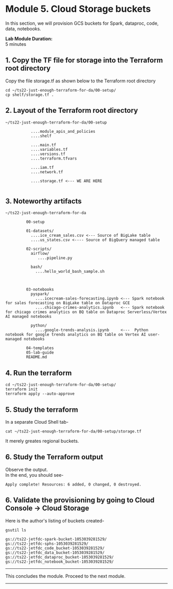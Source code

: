 # Module 5. Cloud Storage buckets
 
In this section, we will provision GCS buckets for Spark, dataproc, code, data, notebooks. <br>

**Lab Module Duration:** <br>
5 minutes 


## 1. Copy the TF file for storage into the Terraform root directory
Copy the file storage.tf as shown below to the Terraform root directory<br>
```
cd ~/ts22-just-enough-terraform-for-da/00-setup/
cp shelf/storage.tf .
```

## 2. Layout of the Terraform root directory
```
~/ts22-just-enough-terraform-for-da/00-setup

           ....module_apis_and_policies
           ....shelf

           ....main.tf
           ....variables.tf
           ....versions.tf
           ....terraform.tfvars 
           
           ....iam.tf
           ....network.tf
                
           ....storage.tf <--- WE ARE HERE
           
```

## 3. Noteworthy artifacts

```
~/ts22-just-enough-terraform-for-da

         00-setup

         01-datasets/
           ....ice_cream_sales.csv <--- Source of BigLake table
           ....us_states.csv <---- Source of BigQuery managed table
           
         02-scripts/
           airflow/
              ....pipeline.py
                           
           bash/
             ....hello_world_bash_sample.sh
             
           
         
         03-notebooks
           pyspark/
             ....icecream-sales-forecasting.ipynb <--- Spark notebook for sales forecasting on BigLake table on Dataproc GCE
             ....chicago-crimes-analytics.ipynb   <--- Spark notebook for chicago crimes analytics on BQ table on Dataproc Serverless/Vertex AI managed notebooks
               
           python/
             ....google-trends-analysis.ipynb     <---  Python notebook for google trends analytics on BQ table on Vertex AI user-managed notebooks
             
         04-templates
         05-lab-guide
         README.md
```


## 4. Run the terraform
```
cd ~/ts22-just-enough-terraform-for-da/00-setup/
terraform init
terraform apply --auto-approve
```
 
## 5. Study the terraform
In a separate Cloud Shell tab-
```
cat ~/ts22-just-enough-terraform-for-da/00-setup/storage.tf
```
It merely greates regional buckets.


## 6. Study the Terraform output
Observe the output.<br>
In the end, you should see-<br>
 ```
Apply complete! Resources: 6 added, 0 changed, 0 destroyed.
 ```
 
## 6. Validate the provisioning by going to Cloud Console -> Cloud Storage

Here is the author's listing of buckets created-
 ```
gsutil ls
 
gs://ts22-jetfdc-spark-bucket-1053039281529/
gs://ts22-jetfdc-sphs-1053039281529/
gs://ts22-jetfdc_code_bucket-1053039281529/
gs://ts22-jetfdc_data_bucket-1053039281529/
gs://ts22-jetfdc_dataproc_bucket-1053039281529/
gs://ts22-jetfdc_notebook_bucket-1053039281529/
 ```

<hr>

This concludes the module. Proceed to the next module.

<hr>
 
